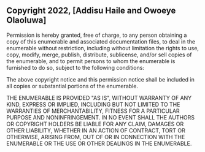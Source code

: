 ## Copyright 2022, [Addisu Haile and Owoeye Olaoluwa]

Permission is hereby granted, free of charge, to any person obtaining a copy of this enumerable and associated documentation files, to deal in the enumerable without restriction, including without limitation the rights to use, copy, modify, merge, publish, distribute, sublicense, and/or sell copies of the enumerable, and to permit persons to whom the enumerable is furnished to do so, subject to the following conditions:

The above copyright notice and this permission notice shall be included in all copies or substantial portions of the enumerable.

THE ENUMERABLE IS PROVIDED "AS IS", WITHOUT WARRANTY OF ANY KIND, EXPRESS OR IMPLIED, INCLUDING BUT NOT LIMITED TO THE WARRANTIES OF MERCHANTABILITY, FITNESS FOR A PARTICULAR PURPOSE AND NONINFRINGEMENT. IN NO EVENT SHALL THE AUTHORS OR COPYRIGHT HOLDERS BE LIABLE FOR ANY CLAIM, DAMAGES OR OTHER LIABILITY, WHETHER IN AN ACTION OF CONTRACT, TORT OR OTHERWISE, ARISING FROM, OUT OF OR IN CONNECTION WITH THE ENUMERABLE OR THE USE OR OTHER DEALINGS IN THE ENUMERABLE.
